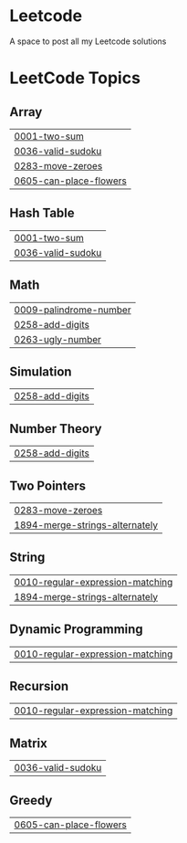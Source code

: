 # Leetcode
A space to post all my Leetcode solutions

<!---LeetCode Topics Start-->
# LeetCode Topics
## Array
|  |
| ------- |
| [0001-two-sum](https://github.com/meghavinodkumar/Leetcode/tree/master/0001-two-sum) |
| [0036-valid-sudoku](https://github.com/meghavinodkumar/Leetcode/tree/master/0036-valid-sudoku) |
| [0283-move-zeroes](https://github.com/meghavinodkumar/Leetcode/tree/master/0283-move-zeroes) |
| [0605-can-place-flowers](https://github.com/meghavinodkumar/Leetcode/tree/master/0605-can-place-flowers) |
## Hash Table
|  |
| ------- |
| [0001-two-sum](https://github.com/meghavinodkumar/Leetcode/tree/master/0001-two-sum) |
| [0036-valid-sudoku](https://github.com/meghavinodkumar/Leetcode/tree/master/0036-valid-sudoku) |
## Math
|  |
| ------- |
| [0009-palindrome-number](https://github.com/meghavinodkumar/Leetcode/tree/master/0009-palindrome-number) |
| [0258-add-digits](https://github.com/meghavinodkumar/Leetcode/tree/master/0258-add-digits) |
| [0263-ugly-number](https://github.com/meghavinodkumar/Leetcode/tree/master/0263-ugly-number) |
## Simulation
|  |
| ------- |
| [0258-add-digits](https://github.com/meghavinodkumar/Leetcode/tree/master/0258-add-digits) |
## Number Theory
|  |
| ------- |
| [0258-add-digits](https://github.com/meghavinodkumar/Leetcode/tree/master/0258-add-digits) |
## Two Pointers
|  |
| ------- |
| [0283-move-zeroes](https://github.com/meghavinodkumar/Leetcode/tree/master/0283-move-zeroes) |
| [1894-merge-strings-alternately](https://github.com/meghavinodkumar/Leetcode/tree/master/1894-merge-strings-alternately) |
## String
|  |
| ------- |
| [0010-regular-expression-matching](https://github.com/meghavinodkumar/Leetcode/tree/master/0010-regular-expression-matching) |
| [1894-merge-strings-alternately](https://github.com/meghavinodkumar/Leetcode/tree/master/1894-merge-strings-alternately) |
## Dynamic Programming
|  |
| ------- |
| [0010-regular-expression-matching](https://github.com/meghavinodkumar/Leetcode/tree/master/0010-regular-expression-matching) |
## Recursion
|  |
| ------- |
| [0010-regular-expression-matching](https://github.com/meghavinodkumar/Leetcode/tree/master/0010-regular-expression-matching) |
## Matrix
|  |
| ------- |
| [0036-valid-sudoku](https://github.com/meghavinodkumar/Leetcode/tree/master/0036-valid-sudoku) |
## Greedy
|  |
| ------- |
| [0605-can-place-flowers](https://github.com/meghavinodkumar/Leetcode/tree/master/0605-can-place-flowers) |
<!---LeetCode Topics End-->